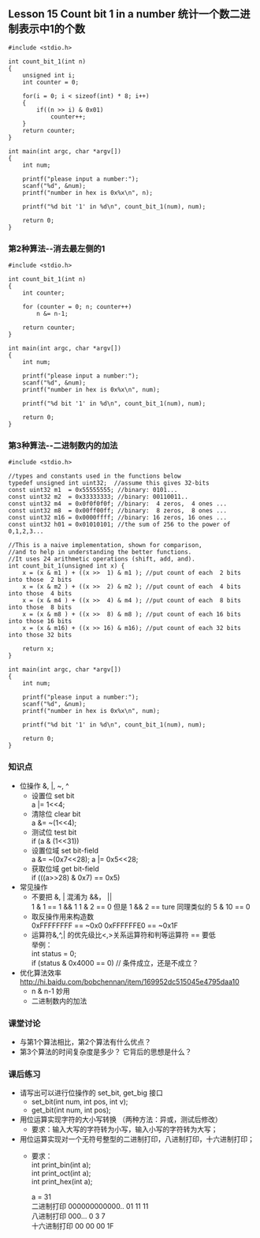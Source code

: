 ## Lesson 15 Count bit 1 in a number 统计一个数二进制表示中1的个数
	#include <stdio.h>

	int count_bit_1(int n)
	{
		unsigned int i;
		int counter = 0;
		
		for(i = 0; i < sizeof(int) * 8; i++)
		{
			if((n >> i) & 0x01)
				counter++;
		}
		return counter;
	}

	int main(int argc, char *argv[])
	{
		int num;
		
		printf("please input a number:");
		scanf("%d", &num);
		printf("number in hex is 0x%x\n", n);
		
		printf("%d bit '1' in %d\n", count_bit_1(num), num);
		
		return 0;
	}


### 第2种算法--消去最左侧的1
	#include <stdio.h>

	int count_bit_1(int n)
	{
		int counter;	
		
		for (counter = 0; n; counter++)
			n &= n-1;
			
		return counter;
	}

	int main(int argc, char *argv[])
	{
		int num;
		
		printf("please input a number:");
		scanf("%d", &num);
		printf("number in hex is 0x%x\n", num);
		
		printf("%d bit '1' in %d\n", count_bit_1(num), num);
		
		return 0;
	}

### 第3种算法--二进制数内的加法
	#include <stdio.h>

	//types and constants used in the functions below
	typedef unsigned int uint32;  //assume this gives 32-bits
	const uint32 m1  = 0x55555555; //binary: 0101...
	const uint32 m2  = 0x33333333; //binary: 00110011..
	const uint32 m4  = 0x0f0f0f0f; //binary:  4 zeros,  4 ones ...
	const uint32 m8  = 0x00ff00ff; //binary:  8 zeros,  8 ones ...
	const uint32 m16 = 0x0000ffff; //binary: 16 zeros, 16 ones ...
	const uint32 h01 = 0x01010101; //the sum of 256 to the power of 0,1,2,3...
	 
	//This is a naive implementation, shown for comparison,
	//and to help in understanding the better functions.
	//It uses 24 arithmetic operations (shift, add, and).
	int count_bit_1(unsigned int x) {
		x = (x & m1 ) + ((x >>  1) & m1 ); //put count of each  2 bits into those  2 bits 
		x = (x & m2 ) + ((x >>  2) & m2 ); //put count of each  4 bits into those  4 bits 
		x = (x & m4 ) + ((x >>  4) & m4 ); //put count of each  8 bits into those  8 bits 
		x = (x & m8 ) + ((x >>  8) & m8 ); //put count of each 16 bits into those 16 bits 
		x = (x & m16) + ((x >> 16) & m16); //put count of each 32 bits into those 32 bits 
		
		return x;
	}

	int main(int argc, char *argv[])
	{
		int num;
		
		printf("please input a number:");
		scanf("%d", &num);
		printf("number in hex is 0x%x\n", num);
		
		printf("%d bit '1' in %d\n", count_bit_1(num), num);
		
		return 0;
	}
	
### 知识点
* 位操作 &, |, ~, ^
	- 设置位 set bit  
		a |= 1<<4;
	- 清除位 clear bit  
		a &= ~(1<<4);
	- 测试位 test bit  
		if (a & (1<<31))
	- 设置位域 set bit-field  
		a &= ~(0x7<<28);
		a |= 0x5<<28;
	- 获取位域 get bit-field  
		if (((a>>28) & 0x7) == 0x5)
* 常见操作
	- 不要把 &, | 混淆为 &&， ||  
		1 & 1 == 1 && 1
		1 & 2 == 0 但是 1 && 2 == ture	同理类似的 5 & 10 == 0
	- 取反操作用来构造数  
		0xFFFFFFFF == ~0x0
		0xFFFFFFE0 == ~0x1F
	- 运算符&,^,| 的优先级比<,>关系运算符和判等运算符 == 要低  
		举例：  
		int status = 0;  
		if (status & 0x4000 == 0)	// 条件成立，还是不成立？  
* 优化算法效率 <http://hi.baidu.com/bobchennan/item/169952dc515045e4795daa10>
	- n & n-1 妙用
	- 二进制数内的加法
	
### 课堂讨论
* 与第1个算法相比，第2个算法有什么优点？
* 第3个算法的时间复杂度是多少？ 它背后的思想是什么？


### 课后练习
* 请写出可以进行位操作的 set_bit, get_big 接口
	- set_bit(int num, int pos, int v);
	- get_bit(int num, int pos);
* 用位运算实现字符的大小写转换 （两种方法：异或，测试后修改）
	- 要求：输入大写的字符转为小写，输入小写的字符转为大写；
* 用位运算实现对一个无符号整型的二进制打印，八进制打印，十六进制打印；
	- 要求：  
		int print_bin(int a);  
		int print_oct(int a);  
		int print_hex(int a);  

		a = 31  
		二进制打印 000000000000.. 01 11 11  
		八进制打印 000... 0 3 7  
		十六进制打印 00 00 00 1F  	
